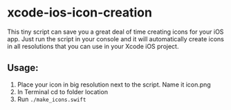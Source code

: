 xcode-ios-icon-creation
=======================

This tiny script can save you a great deal of time creating icons for your iOS app. Just run the script in your console and it will automatically create icons in all resolutions that you can use in your Xcode iOS project. 

Usage: 
-----

1. Place your icon in big resolution next to the script. Name it icon.png
2. In Terminal cd to folder location 
3. Run `./make_icons.swift` 
